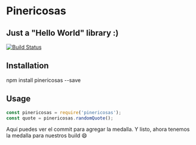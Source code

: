 # Pinericosas
Just a "Hello World" library :)
---
[![Build Status](https://travis-ci.org/muZk/pinericosas.svg?branch=master)](https://travis-ci.org/muZk/pinericosas)
## Installation
npm install pinericosas --save
## Usage
```javascript
const pinericosas = require('pinericosas');
const quote = pinericosas.randomQuote();
```
Aquí puedes ver el commit para agregar la medalla.
Y listo, ahora tenemos la medalla para nuestros build 😄
